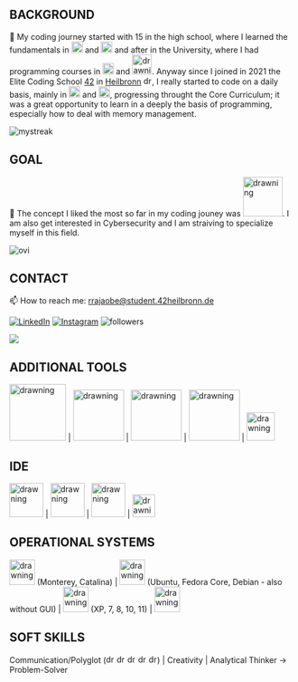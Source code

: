 ## BACKGROUND
🌱 My coding journey started with 15 in the high school, where I learned the fundamentals in <img src="https://upload.wikimedia.org/wikipedia/en/thumb/b/b2/Embarcadero_Delphi_10.4_Sydney_Product_Logo_and_Icon.svg/256px-Embarcadero_Delphi_10.4_Sydney_Product_Logo_and_Icon.svg.png" alt="drawning" width="20"> and <img src="https://encrypted-tbn0.gstatic.com/images?q=tbn:ANd9GcTlghq6u3Wlrj1C-RIrSyul1EMELmct6Crlpw&usqp=CAU" alt="drawning" width="20"/> and after in the University, where I had programming courses in <img src="https://upload.wikimedia.org/wikipedia/commons/thumb/c/c3/Python-logo-notext.svg/800px-Python-logo-notext.svg.png" alt="drawning" width="20"/> and <img src="https://nakedsecurity.sophos.com/wp-content/uploads/sites/2/2022/04/java-1200.png" alt="drawning" width="35"/>.
Anyway since I joined in 2021 the Elite Coding School [42](https://42.fr/en/homepage/) in [Heilbronn](https://www.42heilbronn.de/de/) 
<img src="https://cdn.britannica.com/97/897-050-0BFECDA5/Flag-Germany.jpg" alt="drawning" width="15"/>, I really started to code on a daily basis, mainly in <img src="https://upload.wikimedia.org/wikipedia/commons/thumb/1/18/C_Programming_Language.svg/1200px-C_Programming_Language.svg.png" alt="drawning" width="20"/> and <img src="https://upload.wikimedia.org/wikipedia/commons/thumb/1/18/ISO_C%2B%2B_Logo.svg/1200px-ISO_C%2B%2B_Logo.svg.png" alt="drawning" width="20"/>, progressing throught the Core Curriculum; it was a great opportunity to learn in a deeply the basis of programming, especially how to deal with memory management.

<img src="https://github-readme-streak-stats.herokuapp.com/?user=leruslerus42&theme=tokyonight" alt="mystreak"/>


## GOAL
💞️ The concept I liked the most so far in my coding jouney was <img src="https://miro.medium.com/max/600/1*m8SG-c1f65wgsvu3RxdrTw.png" alt="drawning" width="70"/>. 
I am also get interested in Cybersecurity and I am straiving to specialize myself in this field.


<img src="https://github-readme-stats.vercel.app/api/top-langs?username=leruslerus42&show_icons=true&locale=en&layout=compact&theme=chartreuse-dark" alt="ovi" />


## CONTACT

📫 How to reach me: rrajaobe@student.42heilbronn.de

<a href="https://www.linkedin.com/in/aarrajaobelina/" target="_blank"><img src="https://img.shields.io/badge/LinkedIn-%230077B5.svg?&style=flat-square&logo=linkedin&logoColor=white" alt="LinkedIn"></a>
<a href="https://www.instagram.com/andry_antonio_ruslan/" target="_blank"><img src="https://img.shields.io/badge/Instagram-%23E4405F.svg?&style=flat-square&logo=instagram&logoColor=white" alt="Instagram"></a>
<img alt="followers" src="https://img.shields.io/github/followers/leruslerus42?label=Followers&style=social">

<img src="https://github-profile-trophy.vercel.app/?username=leruslerus42&theme=juicyfresh&no-bg=true" />




## ADDITIONAL TOOLS
<img src="https://d1.awsstatic.com/acs/characters/Logos/Docker-Logo_Horizontel_279x131.b8a5c41e56b77706656d61080f6a0217a3ba356d.png" alt="drawning" width="100"/> | <img src="https://upload.wikimedia.org/wikipedia/commons/thumb/e/e0/Git-logo.svg/1200px-Git-logo.svg.png" alt="drawning" width="90"/> | <img src="https://upload.wikimedia.org/wikipedia/commons/thumb/8/82/Gnu-bash-logo.svg/2560px-Gnu-bash-logo.svg.png" alt="drawning" width="90"/> | <img src="https://encrypted-tbn0.gstatic.com/images?q=tbn:ANd9GcT7zFZTfgMR4M0Qjlf7QCse7zOo7DmFPXYRkJpnmpCS4i_WJ8sPqwCPdPBB2FW_jDfS1oQ&usqp=CAU" alt="drawning" width="90"/> | <img src="http://store-images.s-microsoft.com/image/apps.13087.14417540710289390.4ba88b89-313c-42d6-bf9e-dbf1226cf959.c3b5ca97-10a7-4888-b8e8-afeb5d7c8c97" alt="drawning" width="50"/>

## IDE
<img src="https://miro.medium.com/max/1400/0*SGbxc-dbU0gyaVWm.jpg" alt="drawning" width="60"/> | <img src="https://process.fs.teachablecdn.com/ADNupMnWyR7kCWRvm76Laz/resize=width:705/https://www.filepicker.io/api/file/xJXLt6duTkq3LaY3WFq5" alt="drawning" width="60"/> | <img src="https://www.iri.com/blog/wp-content/uploads/2012/06/eclipse-logo.png" alt="drawning" width="60"/> | <img src="https://upload.wikimedia.org/wikipedia/commons/thumb/9/9f/Vimlogo.svg/1200px-Vimlogo.svg.png" alt="drawning" width="40"/>

## OPERATIONAL SYSTEMS
<img src="https://kb.helpline.w3.uvm.edu/wp-content/uploads/2020/06/1200px-MacOS_logo_2017-1.png" alt="drawning" width="45"/> (Monterey, Catalina)  | <img src="https://www.redhat.com/cms/managed-files/tux-327x360.png" alt="drawning" width="45"/> (Ubuntu, Fedora Core, Debian - also without GUI) | <img src="https://heise.cloudimg.io/width/600/q75.png-lossy-75.webp-lossy-75.foil1/_www-heise-de_/tipps-tricks/imgs/96/2/3/3/6/7/4/0/Untitled-3-7813111b633d7cc6.jpeg" alt="drawning" width="45"/> (XP, 7, 8, 10, 11) |
<img src="https://blogs.perficient.com/files/2016/11/La-revolucion-de-Linux.jpg" alt="drawning" width="45"/>

## SOFT SKILLS
Communication/Polyglot (<img src="https://upload.wikimedia.org/wikipedia/commons/thumb/0/03/Flag_of_Italy.svg/1200px-Flag_of_Italy.svg.png" alt="drawning" width="15"/> <img src="https://cdn.britannica.com/97/897-050-0BFECDA5/Flag-Germany.jpg" alt="drawning" width="15"/> <img src="https://upload.wikimedia.org/wikipedia/en/thumb/a/ae/Flag_of_the_United_Kingdom.svg/640px-Flag_of_the_United_Kingdom.svg.png" alt="drawning" width="15"/> <img src="https://cdn.britannica.com/14/4814-004-7C0DF1BB/Flag-Ukraine.jpg" alt="drawning" width="15"/> <img src="https://cdn.britannica.com/36/4336-050-056AC114/Flag-Spain.jpg" alt="drawning" width="15"/>) | Creativity | Analytical Thinker -> Problem-Solver

<!---
1) BADGE ORIGINAL PAGE
https://github.com/madushadhanushka/github-readme


2) avoid this badge for now, since I have no pr (pull requests), issues and problem solved.
<img align="center" src="https://github-readme-stats.vercel.app/api?username=leruslerus42&include_all_commits=true&count_private=true&show_icons=true&line_height=20&title_color=2B5BBD&icon_color=1124BB&text_color=A1A1A1&bg_color=0,000000,130F40" alt="my Github Stats"/>

3) IMAGE TO LINK
  es. 1: [<img src="http://www.google.com.au/images/nav_logo7.png">](http://google.com.au/)

  es. 2: [![Foo](http://www.google.com.au/images/nav_logo7.png)](http://google.com.au/)
--->




<!---
leruslerus42/leruslerus42 is a ✨ special ✨ repository because its `README.md` (this file) appears on your GitHub profile.
You can click the Preview link to take a look at your changes.
--->

